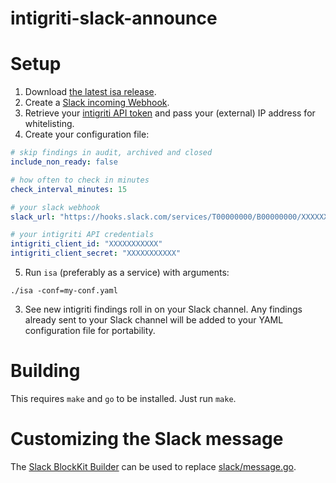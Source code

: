 intigriti-slack-announce
========================

# Setup
1. Download [the latest isa release](https://github.com/hazcod/intigriti-slack-announce/releases).
2. Create a [Slack incoming Webhook](https://api.slack.com/messaging/webhooks#getting_started).
3. Retrieve your [intigriti API token](https://intigriti.com/) and pass your (external) IP address for whitelisting.
4. Create your configuration file:
```yaml
# skip findings in audit, archived and closed
include_non_ready: false

# how often to check in minutes
check_interval_minutes: 15

# your slack webhook
slack_url: "https://hooks.slack.com/services/T00000000/B00000000/XXXXXXXXXXXXXXXXXXXXXXXX"

# your intigriti API credentials
intigriti_client_id: "XXXXXXXXXXX"
intigriti_client_secret: "XXXXXXXXXXX"
```
5. Run `isa` (preferably as a service) with arguments:
```shell
./isa -conf=my-conf.yaml
```
3. See new intigriti findings roll in on your Slack channel.
Any findings already sent to your Slack channel will be added to your YAML configuration file for portability.

# Building
This requires `make` and `go` to be installed.
Just run `make`.

# Customizing the Slack message
The [Slack BlockKit Builder](https://api.slack.com/tools/block-kit-builder?mode=message&blocks=%5B%7B%22type%22%3A%22section%22%2C%22text%22%3A%7B%22type%22%3A%22mrkdwn%22%2C%22text%22%3A%22You%20have%20a%20new%20request%3A%5Cn*%3CfakeLink.toEmployeeProfile.com%7CFred%20Enriquez%20-%20New%20device%20request%3E*%22%7D%7D%2C%7B%22type%22%3A%22section%22%2C%22fields%22%3A%5B%7B%22type%22%3A%22mrkdwn%22%2C%22text%22%3A%22*Type%3A*%5CnComputer%20(laptop)%22%7D%2C%7B%22type%22%3A%22mrkdwn%22%2C%22text%22%3A%22*When%3A*%5CnSubmitted%20Aut%2010%22%7D%2C%7B%22type%22%3A%22mrkdwn%22%2C%22text%22%3A%22*Last%20Update%3A*%5CnMar%2010%2C%202015%20(3%20years%2C%205%20months)%22%7D%2C%7B%22type%22%3A%22mrkdwn%22%2C%22text%22%3A%22*Reason%3A*%5CnAll%20vowel%20keys%20aren%27t%20working.%22%7D%2C%7B%22type%22%3A%22mrkdwn%22%2C%22text%22%3A%22*Specs%3A*%5Cn%5C%22Cheetah%20Pro%2015%5C%22%20-%20Fast%2C%20really%20fast%5C%22%22%7D%5D%7D%2C%7B%22type%22%3A%22actions%22%2C%22elements%22%3A%5B%7B%22type%22%3A%22button%22%2C%22text%22%3A%7B%22type%22%3A%22plain_text%22%2C%22emoji%22%3Atrue%2C%22text%22%3A%22Approve%22%7D%2C%22style%22%3A%22primary%22%2C%22value%22%3A%22click_me_123%22%7D%2C%7B%22type%22%3A%22button%22%2C%22text%22%3A%7B%22type%22%3A%22plain_text%22%2C%22emoji%22%3Atrue%2C%22text%22%3A%22Deny%22%7D%2C%22style%22%3A%22danger%22%2C%22value%22%3A%22click_me_123%22%7D%5D%7D%5D)
can be used to replace [slack/message.go](slack/message.go).